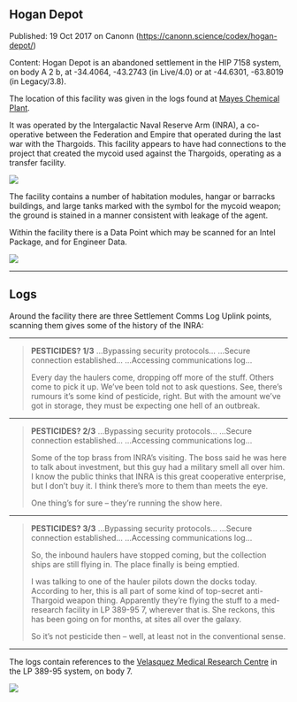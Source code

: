 ## Hogan Depot

Published: 19 Oct 2017 on Canonn (https://canonn.science/codex/hogan-depot/)

Content: Hogan Depot is an abandoned settlement in the HIP 7158 system, on body A 2 b, at -34.4064, -43.2743 (in Live/4.0) or at -44.6301, -63.8019 (in Legacy/3.8).

The location of this facility was given in the logs found at [Mayes Chemical Plant](https://canonn.science/codex/mayes-chemical-plant/).

It was operated by the Intergalactic Naval Reserve Arm (INRA), a co-operative between the Federation and Empire that operated during the last war with the Thargoids. This facility appears to have had connections to the project that created the mycoid used against the Thargoids, operating as a transfer facility.

[![](https://canonn.science/wp-content/uploads/2017/10/Screenshot_2553-1024x576.jpg)](https://canonn.science/wp-content/uploads/2017/10/Screenshot_2553.jpg)

The facility contains a number of habitation modules, hangar or barracks buildings, and large tanks marked with the symbol for the mycoid weapon; the ground is stained in a manner consistent with leakage of the agent.

Within the facility there is a Data Point which may be scanned for an Intel Package, and for Engineer Data.

[![](https://canonn.science/wp-content/uploads/2017/11/HIP-7158-1024x576.jpg)](https://canonn.science/wp-content/uploads/2017/11/HIP-7158.jpg)

* * *

## Logs

Around the facility there are three Settlement Comms Log Uplink points, scanning them gives some of the history of the INRA:

* * *

> 
> **PESTICIDES? 1/3**
> …Bypassing security protocols…
> …Secure connection established…
> …Accessing communications log…
> 
> Every day the haulers come, dropping off more of the stuff. Others come to pick it up. We’ve been told not to ask questions. See, there’s rumours it’s some kind of pesticide, right. But with the amount we’ve got in storage, they must be expecting one hell of an outbreak.

* * *

> 
> **PESTICIDES? 2/3**
> …Bypassing security protocols…
> …Secure connection established…
> …Accessing communications log…
> 
> Some of the top brass from INRA’s visiting. The boss said he was here to talk about investment, but this guy had a military smell all over him. I know the public thinks that INRA is this great cooperative enterprise, but I don’t buy it. I think there’s more to them than meets the eye.
> 
> One thing’s for sure – they’re running the show here.

* * *

> 
> **PESTICIDES? 3/3**
> …Bypassing security protocols…
> …Secure connection established…
> …Accessing communications log…
> 
> So, the inbound haulers have stopped coming, but the collection ships are still flying in. The place finally is being emptied.
> 
> I was talking to one of the hauler pilots down the docks today. According to her, this is all part of some kind of top-secret anti-Thargoid weapon thing. Apparently they’re flying the stuff to a med-research facility in LP 389-95 7, wherever that is. She reckons, this has been going on for months, at sites all over the galaxy.
> 
> So it’s not pesticide then – well, at least not in the conventional sense.

* * *

The logs contain references to the [Velasquez Medical Research Centre](https://canonn.science/codex/velasquez-medical-research-centre/) in the LP 389-95 system, on body 7.

[![](https://canonn.science/wp-content/uploads/2017/10/Screenshot_2552-1024x576.jpg)](https://canonn.science/wp-content/uploads/2017/10/Screenshot_2552.jpg)
